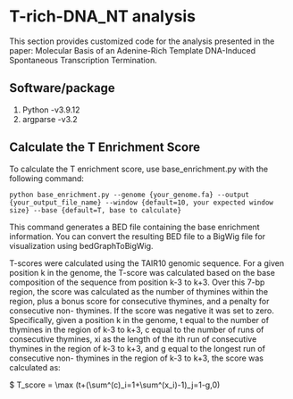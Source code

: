# T-rich-DNA_NT analysis
This section provides customized code for the analysis presented in the paper: Molecular Basis of an Adenine-Rich Template DNA-Induced Spontaneous Transcription Termination.

## Software/package
1. Python -v3.9.12 
2. argparse -v3.2

## Calculate the T Enrichment Score
To calculate the T enrichment score, use base_enrichment.py with the following command:
```
python base_enrichment.py --genome {your_genome.fa} --output {your_output_file_name} --window {default=10, your expected window size} --base {default=T, base to calculate}
```
This command generates a BED file containing the base enrichment information. You can convert the resulting BED file to a BigWig file for visualization using bedGraphToBigWig.

T-scores were calculated using the TAIR10 genomic sequence. For a given position k
in the genome, the T-score was calculated based on the base composition of the
sequence from position k-3 to k+3. Over this 7-bp region, the score was
calculated as the number of thymines within the region, plus a bonus score for
consecutive thymines, and a penalty for consecutive non- thymines. If the score was
negative it was set to zero. Specifically, given a position k in the genome, t equal to the
number of thymines in the region of k-3 to k+3, c equal to the number of runs of
consecutive thymines, xi as the length of the ith run of consecutive thymines in the
region of k-3 to k+3, and g equal to the longest run of consecutive non- thymines in the
region of k-3 to k+3, the score was calculated as:

$ T_score = \max (t+(\sum^(c)_i=1+\sum^(x_i)-1)_j=1-g,0)
